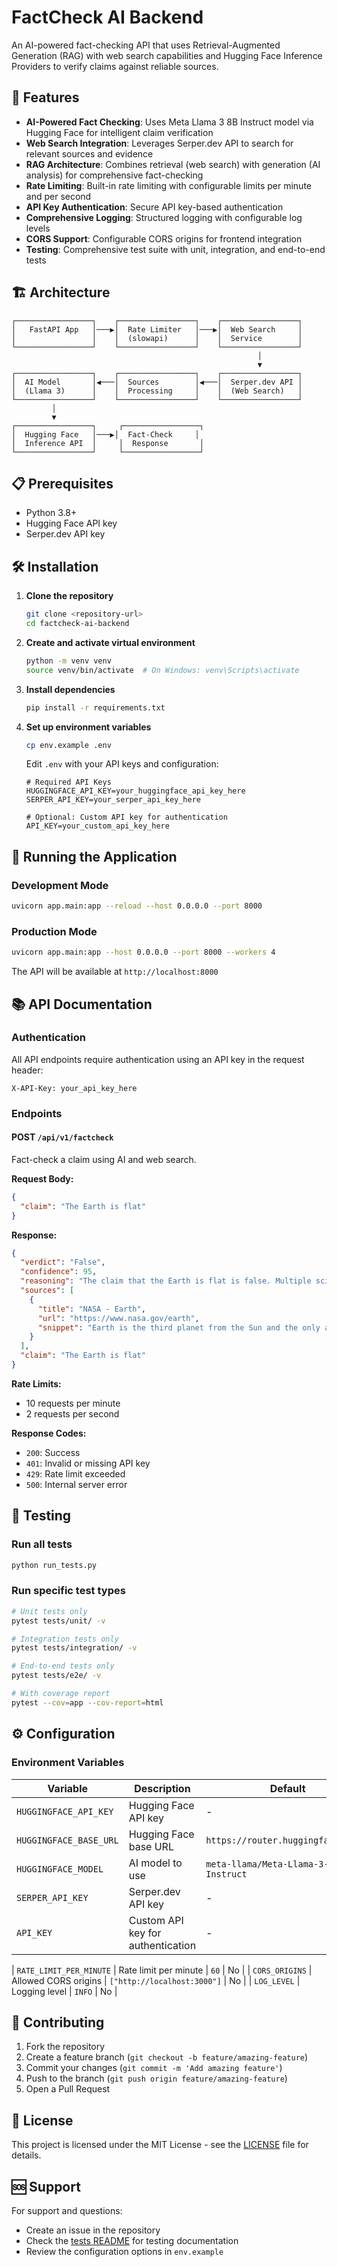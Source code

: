 # FactCheck AI Backend

An AI-powered fact-checking API that uses Retrieval-Augmented Generation (RAG) with web search capabilities and Hugging Face Inference Providers to verify claims against reliable sources.

## 🚀 Features

- **AI-Powered Fact Checking**: Uses Meta Llama 3 8B Instruct model via Hugging Face for intelligent claim verification
- **Web Search Integration**: Leverages Serper.dev API to search for relevant sources and evidence
- **RAG Architecture**: Combines retrieval (web search) with generation (AI analysis) for comprehensive fact-checking
- **Rate Limiting**: Built-in rate limiting with configurable limits per minute and per second
- **API Key Authentication**: Secure API key-based authentication
- **Comprehensive Logging**: Structured logging with configurable log levels
- **CORS Support**: Configurable CORS origins for frontend integration
- **Testing**: Comprehensive test suite with unit, integration, and end-to-end tests

## 🏗️ Architecture

```
┌─────────────────┐    ┌─────────────────┐    ┌─────────────────┐
│   FastAPI App   │───▶│  Rate Limiter   │───▶│  Web Search     │
│                 │    │  (slowapi)      │    │  Service        │
└─────────────────┘    └─────────────────┘    └─────────────────┘
                                                       │
                                                       ▼
┌─────────────────┐    ┌─────────────────┐    ┌─────────────────┐
│  AI Model       │◀───│  Sources        │◀───│  Serper.dev API │
│  (Llama 3)      │    │  Processing     │    │  (Web Search)   │
└─────────────────┘    └─────────────────┘    └─────────────────┘
         │
         ▼
┌─────────────────┐     ┌─────────────────┐
│  Hugging Face   │───▶│  Fact-Check     │
│  Inference API  │     │  Response       │
└─────────────────┘     └─────────────────┘ 
```

## 📋 Prerequisites

- Python 3.8+
- Hugging Face API key
- Serper.dev API key

## 🛠️ Installation

1. **Clone the repository**
   ```bash
   git clone <repository-url>
   cd factcheck-ai-backend
   ```

2. **Create and activate virtual environment**
   ```bash
   python -m venv venv
   source venv/bin/activate  # On Windows: venv\Scripts\activate
   ```

3. **Install dependencies**
   ```bash
   pip install -r requirements.txt
   ```

4. **Set up environment variables**
   ```bash
   cp env.example .env
   ```
   
   Edit `.env` with your API keys and configuration:
   ```env
   # Required API Keys
   HUGGINGFACE_API_KEY=your_huggingface_api_key_here
   SERPER_API_KEY=your_serper_api_key_here
   
   # Optional: Custom API key for authentication
   API_KEY=your_custom_api_key_here
   ```

## 🚀 Running the Application

### Development Mode
```bash
uvicorn app.main:app --reload --host 0.0.0.0 --port 8000
```

### Production Mode
```bash
uvicorn app.main:app --host 0.0.0.0 --port 8000 --workers 4
```

The API will be available at `http://localhost:8000`

## 📚 API Documentation

### Authentication

All API endpoints require authentication using an API key in the request header:
```
X-API-Key: your_api_key_here
```

### Endpoints

#### POST `/api/v1/factcheck`

Fact-check a claim using AI and web search.

**Request Body:**
```json
{
  "claim": "The Earth is flat"
}
```

**Response:**
```json
{
  "verdict": "False",
  "confidence": 95,
  "reasoning": "The claim that the Earth is flat is false. Multiple scientific sources confirm that the Earth is an oblate spheroid...",
  "sources": [
    {
      "title": "NASA - Earth",
      "url": "https://www.nasa.gov/earth",
      "snippet": "Earth is the third planet from the Sun and the only astronomical object known to harbor life..."
    }
  ],
  "claim": "The Earth is flat"
}
```

**Rate Limits:**
- 10 requests per minute
- 2 requests per second

**Response Codes:**
- `200`: Success
- `401`: Invalid or missing API key
- `429`: Rate limit exceeded
- `500`: Internal server error

## 🧪 Testing

### Run all tests
```bash
python run_tests.py
```

### Run specific test types
```bash
# Unit tests only
pytest tests/unit/ -v

# Integration tests only
pytest tests/integration/ -v

# End-to-end tests only
pytest tests/e2e/ -v

# With coverage report
pytest --cov=app --cov-report=html
```

## ⚙️ Configuration

### Environment Variables

| Variable | Description | Default | Required |
|----------|-------------|---------|----------|
| `HUGGINGFACE_API_KEY` | Hugging Face API key | - | Yes |
| `HUGGINGFACE_BASE_URL` | Hugging Face base URL | `https://router.huggingface.co/v1` | No |
| `HUGGINGFACE_MODEL` | AI model to use | `meta-llama/Meta-Llama-3-8B-Instruct` | No |
| `SERPER_API_KEY` | Serper.dev API key | - | Yes |
| `API_KEY` | Custom API key for authentication | - | No |

| `RATE_LIMIT_PER_MINUTE` | Rate limit per minute | `60` | No |
| `CORS_ORIGINS` | Allowed CORS origins | `["http://localhost:3000"]` | No |
| `LOG_LEVEL` | Logging level | `INFO` | No |

## 🤝 Contributing

1. Fork the repository
2. Create a feature branch (`git checkout -b feature/amazing-feature`)
3. Commit your changes (`git commit -m 'Add amazing feature'`)
4. Push to the branch (`git push origin feature/amazing-feature`)
5. Open a Pull Request

## 📄 License

This project is licensed under the MIT License - see the [LICENSE](LICENSE) file for details.

## 🆘 Support

For support and questions:
- Create an issue in the repository
- Check the [tests README](tests/README.md) for testing documentation
- Review the configuration options in `env.example`
